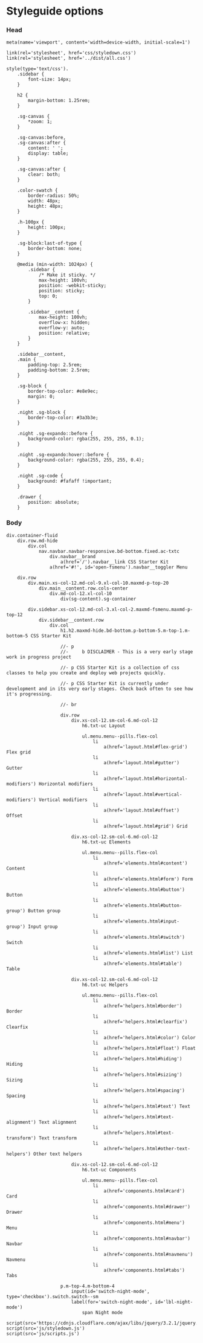 # Styleguide options

### Head

	meta(name='viewport', content='width=device-width, initial-scale=1')

	link(rel='stylesheet', href='css/styledown.css')
	link(rel='stylesheet', href='../dist/all.css')

	style(type='text/css').
		.sidebar {
			font-size: 14px;
		}

		h2 {
			margin-bottom: 1.25rem;
		}

		.sg-canvas {
			*zoom: 1;
		}

		.sg-canvas:before,
		.sg-canvas:after {
			content: ' ';
			display: table;
		}

		.sg-canvas:after {
			clear: both;
		}

		.color-swatch {
			border-radius: 50%;
			width: 48px;
			height: 48px;
		}

		.h-100px {
			height: 100px;
		}

		.sg-block:last-of-type {
			border-bottom: none;
		}

		@media (min-width: 1024px) {
			.sidebar {
				/* Make it sticky. */
				max-height: 100vh;
				position: -webkit-sticky;
				position: sticky;
				top: 0;
			}

			.sidebar__content {
				max-height: 100vh;
				overflow-x: hidden;
				overflow-y: auto;
				position: relative;
			}
		}

		.sidebar__content,
		.main {
			padding-top: 2.5rem;
			padding-bottom: 2.5rem;
		}

		.sg-block {
			border-top-color: #e8e9ec;
			margin: 0;
		}

		.night .sg-block {
			border-top-color: #3a3b3e;
		}

		.night .sg-expando::before {
			background-color: rgba(255, 255, 255, 0.1);
		}

		.night .sg-expando:hover::before {
			background-color: rgba(255, 255, 255, 0.4);
		}

		.night .sg-code {
			background: #fafaff !important;
		}

		.drawer {
			position: absolute;
		}

### Body

	div.container-fluid
		div.row.md-hide
			div.col
				nav.navbar.navbar-responsive.bd-bottom.fixed.ac-txtc
					div.navbar__brand
						a(href='/').navbar__link CSS Starter Kit
					a(href='#!', id='open-fsmenu').navbar__toggler Menu

		div.row
			div.main.xs-col-12.md-col-9.xl-col-10.maxmd-p-top-20
				div.main__content.row.cols-center
					div.md-col-12.xl-col-10
						div(sg-content).sg-container

			div.sidebar.xs-col-12.md-col-3.xl-col-2.maxmd-fsmenu.maxmd-p-top-12
				div.sidebar__content.row
					div.col
						h1.h2.maxmd-hide.bd-bottom.p-bottom-5.m-top-1.m-bottom-5 CSS Starter Kit

						//- p
						//- 	b DISCLAIMER - This is a very early stage work in progress project

						//- p CSS Starter Kit is a collection of css classes to help you create and deploy web projects quickly.

						//- p CSS Starter Kit is currently under development and in its very early stages. Check back often to see how it's progressing.

						//- br

						div.row
							div.xs-col-12.sm-col-6.md-col-12
								h6.txt-uc Layout

								ul.menu.menu--pills.flex-col
									li
										a(href='layout.html#flex-grid') Flex grid
									li
										a(href='layout.html#gutter') Gutter
									li
										a(href='layout.html#horizontal-modifiers') Horizontal modifiers
									li
										a(href='layout.html#vertical-modifiers') Vertical modifiers
									li
										a(href='layout.html#offset') Offset
									li
										a(href='layout.html#grid') Grid

							div.xs-col-12.sm-col-6.md-col-12
								h6.txt-uc Elements

								ul.menu.menu--pills.flex-col
									li
										a(href='elements.html#content') Content
									li
										a(href='elements.html#form') Form
									li
										a(href='elements.html#button') Button
									li
										a(href='elements.html#button-group') Button group
									li
										a(href='elements.html#input-group') Input group
									li
										a(href='elements.html#switch') Switch
									li
										a(href='elements.html#list') List
									li
										a(href='elements.html#table') Table

							div.xs-col-12.sm-col-6.md-col-12
								h6.txt-uc Helpers

								ul.menu.menu--pills.flex-col
									li
										a(href='helpers.html#border') Border
									li
										a(href='helpers.html#clearfix') Clearfix
									li
										a(href='helpers.html#color') Color
									li
										a(href='helpers.html#float') Float
									li
										a(href='helpers.html#hiding') Hiding
									li
										a(href='helpers.html#sizing') Sizing
									li
										a(href='helpers.html#spacing') Spacing
									li
										a(href='helpers.html#text') Text
									li
										a(href='helpers.html#text-alignment') Text alignment
									li
										a(href='helpers.html#text-transform') Text transform
									li
										a(href='helpers.html#other-text-helpers') Other text helpers

							div.xs-col-12.sm-col-6.md-col-12
								h6.txt-uc Components

								ul.menu.menu--pills.flex-col
									li
										a(href='components.html#card') Card
									li
										a(href='components.html#drawer') Drawer
									li
										a(href='components.html#menu') Menu
									li
										a(href='components.html#navbar') Navbar
									li
										a(href='components.html#navmenu') Navmenu
									li
										a(href='components.html#tabs') Tabs
						
						p.m-top-4.m-bottom-4
							input(id='switch-night-mode', type='checkbox').switch.switch--sm
							label(for='switch-night-mode', id='lbl-night-mode')
								span Night mode

	script(src='https://cdnjs.cloudflare.com/ajax/libs/jquery/3.2.1/jquery.min.js')
	script(src='js/styledown.js')
	script(src='js/scripts.js')
